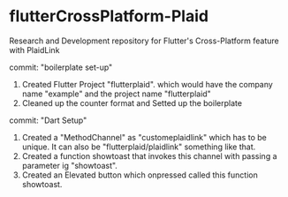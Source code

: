 # flutterCrossPlatform-Plaid

Research and Development repository for Flutter's Cross-Platform feature with PlaidLink

commit: "boilerplate set-up"

1. Created Flutter Project "flutterplaid". which would have the company name "example" and the project name "flutterplaid"
2. Cleaned up the counter format and Setted up the boilerplate

commit: "Dart Setup"

1. Created a "MethodChannel" as "customeplaidlink" which has to be unique. It can also be "flutterplaid/plaidlink" something like that.
2. Created a function showtoast that invokes this channel with passing a parameter ig "showtoast".
3. Created an Elevated button which onpressed called this function showtoast.
